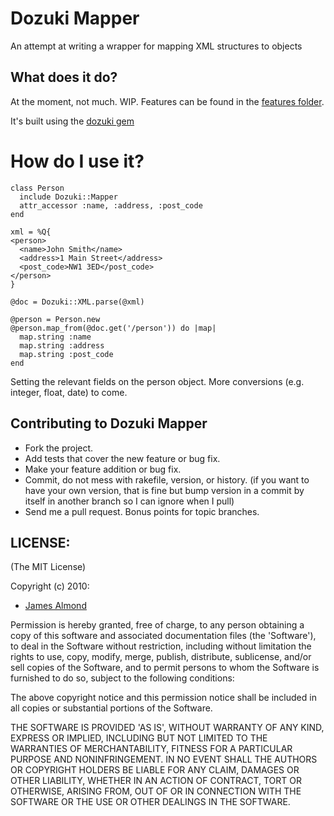 # Dozuki Mapper

An attempt at writing a wrapper for mapping XML structures to objects

## What does it do?

At the moment, not much. WIP. Features can be found in the [features
folder](https://github.com/jamesalmond/dozuki-mapper/tree/master/features).

It's built using the [dozuki gem](https://github.com/jamesalmond/dozuki)

# How do I use it?

    class Person
      include Dozuki::Mapper
      attr_accessor :name, :address, :post_code
    end

    xml = %Q{
    <person>
      <name>John Smith</name>
      <address>1 Main Street</address>
      <post_code>NW1 3ED</post_code>
    </person>
    }

    @doc = Dozuki::XML.parse(@xml)

    @person = Person.new
    @person.map_from(@doc.get('/person')) do |map|
      map.string :name
      map.string :address
      map.string :post_code
    end

Setting the relevant fields on the person object. More conversions (e.g.
integer, float, date) to come.

## Contributing to Dozuki Mapper
 
* Fork the project.
* Add tests that cover the new feature or bug fix.
* Make your feature addition or bug fix.
* Commit, do not mess with rakefile, version, or history. (if you want to have your own version, that is fine but bump version in a commit by itself in another branch so I can ignore when I pull)
* Send me a pull request. Bonus points for topic branches.

## LICENSE:

(The MIT License)

Copyright (c) 2010:

* [James Almond](http://jamesalmond.com)

Permission is hereby granted, free of charge, to any person obtaining
a copy of this software and associated documentation files (the
'Software'), to deal in the Software without restriction, including
without limitation the rights to use, copy, modify, merge, publish,
distribute, sublicense, and/or sell copies of the Software, and to
permit persons to whom the Software is furnished to do so, subject to
the following conditions:

The above copyright notice and this permission notice shall be
included in all copies or substantial portions of the Software.

THE SOFTWARE IS PROVIDED 'AS IS', WITHOUT WARRANTY OF ANY KIND,
EXPRESS OR IMPLIED, INCLUDING BUT NOT LIMITED TO THE WARRANTIES OF
MERCHANTABILITY, FITNESS FOR A PARTICULAR PURPOSE AND NONINFRINGEMENT.
IN NO EVENT SHALL THE AUTHORS OR COPYRIGHT HOLDERS BE LIABLE FOR ANY
CLAIM, DAMAGES OR OTHER LIABILITY, WHETHER IN AN ACTION OF CONTRACT,
TORT OR OTHERWISE, ARISING FROM, OUT OF OR IN CONNECTION WITH THE
SOFTWARE OR THE USE OR OTHER DEALINGS IN THE SOFTWARE.
